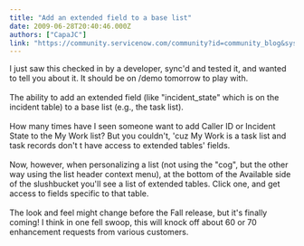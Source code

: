 ```yaml
---
title: "Add an extended field to a base list"
date: 2009-06-28T20:40:46.000Z
authors: ["CapaJC"]
link: "https://community.servicenow.com/community?id=community_blog&sys_id=332de6e5dbd0dbc01dcaf3231f9619c8"
---
```

<p>I just saw this checked in by a developer, sync'd and tested it, and wanted to tell you about it. It should be on /demo tomorrow to play with.<br /><br />The ability to add an extended field (like "incident_state" which is on the incident table) to a base list (e.g., the task list).<br /><br />How many times have I seen someone want to add Caller ID or Incident State to the My Work list? But you couldn't, 'cuz My Work is a task list and task records don't t have access to extended tables' fields.<br /><br />Now, however, when personalizing a list (not using the "cog", but the other way using the list header context menu), at the bottom of the Available side of the slushbucket you'll see a list of extended tables. Click one, and get access to fields specific to that table.<br /><br />The look and feel might change before the Fall release, but it's finally coming! I think in one fell swoop, this will knock off about 60 or 70 enhancement requests from various customers.</p>